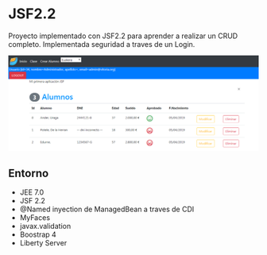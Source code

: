 # JSF2.2

Proyecto implementado con JSF2.2 para aprender a realizar un CRUD completo.
Implementada seguridad a traves de un Login.

![Alt text](https://github.com/anderuraga/jsf/blob/master/screenshot.png)

## Entorno
- JEE 7.0
- JSF 2.2
- @Named inyection de ManagedBean a traves de CDI
- MyFaces
- javax.validation
- Boostrap 4
- Liberty Server